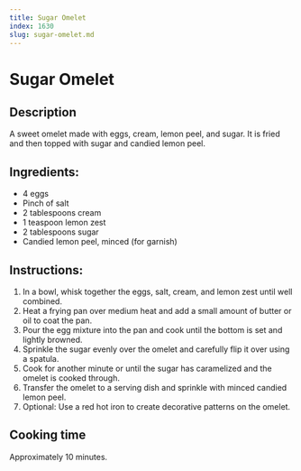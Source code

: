 ```yaml
---
title: Sugar Omelet
index: 1630
slug: sugar-omelet.md
---
```


# Sugar Omelet

## Description
A sweet omelet made with eggs, cream, lemon peel, and sugar. It is fried and then topped with sugar and candied lemon peel.

## Ingredients:
- 4 eggs
- Pinch of salt
- 2 tablespoons cream
- 1 teaspoon lemon zest
- 2 tablespoons sugar
- Candied lemon peel, minced (for garnish)

## Instructions:
1. In a bowl, whisk together the eggs, salt, cream, and lemon zest until well combined.
2. Heat a frying pan over medium heat and add a small amount of butter or oil to coat the pan.
3. Pour the egg mixture into the pan and cook until the bottom is set and lightly browned.
4. Sprinkle the sugar evenly over the omelet and carefully flip it over using a spatula.
5. Cook for another minute or until the sugar has caramelized and the omelet is cooked through.
6. Transfer the omelet to a serving dish and sprinkle with minced candied lemon peel.
7. Optional: Use a red hot iron to create decorative patterns on the omelet.

## Cooking time
Approximately 10 minutes.
